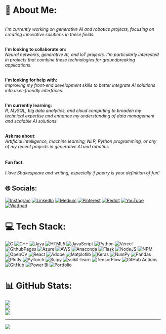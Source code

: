 # 💫 About Me:
<br>*I'm currently working on generative AI and robotics projects, focusing on creating innovative solutions in these fields.*<br><br>

**I'm looking to collaborate on:**<br>*Neural networks, generative AI, and IoT projects. I'm particularly interested in projects that combine these technologies for groundbreaking applications.*<br><br>

**I'm looking for help with:**<br>*Improving my front-end development skills to better integrate AI solutions into user-friendly interfaces.*<br><br>

**I'm currently learning:**<br>*R, MySQL, big data analytics, and cloud computing to broaden my technical expertise and enhance my understanding of data management and scalable AI solutions.*<br><br>

**Ask me about:**<br>*Artificial intelligence, machine learning, NLP, Python programming, or any of my recent projects in generative AI and robotics.*<br><br>
<br>
**Fun fact:**<br><br>
*I love Shakespeare and writing, especially if poetry is your definition of fun!*<br>


## 🌐 Socials:
[![Instagram](https://img.shields.io/badge/Instagram-%23E4405F.svg?logo=Instagram&logoColor=white)](https://instagram.com/shrinjita_paul)
[![LinkedIn](https://img.shields.io/badge/LinkedIn-%230077B5.svg?logo=linkedin&logoColor=white)](https://linkedin.com/in/shrinjita-paul-8a940a248/)
[![Medium](https://img.shields.io/badge/Medium-12100E?logo=medium&logoColor=white)](https://medium.com/@Shrinjitapaul)
[![Pinterest](https://img.shields.io/badge/Pinterest-%23E60023.svg?logo=Pinterest&logoColor=white)](https://pinterest.com/shrinjitap)
[![Reddit](https://img.shields.io/badge/Reddit-%23FF4500.svg?logo=Reddit&logoColor=white)](https://reddit.com/user/u/Sea_Organization_868)
[![YouTube](https://img.shields.io/badge/YouTube-%23FF0000.svg?logo=YouTube&logoColor=white)](https://youtube.com/@@shrinjitapaul7006)
[![Wattpad](https://img.shields.io/badge/Wattpad-%23F56D2B.svg?logo=wattpad&logoColor=white)](https://www.wattpad.com/user/YourDreamLoveLuna)

# 💻 Tech Stack:
![C](https://img.shields.io/badge/c-%2300599C.svg?style=for-the-badge&logo=c&logoColor=white)
![C++](https://img.shields.io/badge/c++-%2300599C.svg?style=for-the-badge&logo=c%2B%2B&logoColor=white)
![Java](https://img.shields.io/badge/java-%23ED8B00.svg?style=for-the-badge&logo=openjdk&logoColor=white)
![HTML5](https://img.shields.io/badge/html5-%23E34F26.svg?style=for-the-badge&logo=html5&logoColor=white)
![JavaScript](https://img.shields.io/badge/javascript-%23323330.svg?style=for-the-badge&logo=javascript&logoColor=%23F7DF1E)
![Python](https://img.shields.io/badge/python-3670A0?style=for-the-badge&logo=python&logoColor=ffdd54)
![Vercel](https://img.shields.io/badge/vercel-%23000000.svg?style=for-the-badge&logo=vercel&logoColor=white)
![GithubPages](https://img.shields.io/badge/github%20pages-121013?style=for-the-badge&logo=github&logoColor=white)
![Azure](https://img.shields.io/badge/azure-%230072C6.svg?style=for-the-badge&logo=microsoftazure&logoColor=white)
![AWS](https://img.shields.io/badge/AWS-%23FF9900.svg?style=for-the-badge&logo=amazon-aws&logoColor=white)
![Anaconda](https://img.shields.io/badge/Anaconda-%2344A833.svg?style=for-the-badge&logo=anaconda&logoColor=white)
![Flask](https://img.shields.io/badge/flask-%23000.svg?style=for-the-badge&logo=flask&logoColor=white)
![NodeJS](https://img.shields.io/badge/node.js-6DA55F?style=for-the-badge&logo=node.js&logoColor=white)
![NPM](https://img.shields.io/badge/NPM-%23CB3837.svg?style=for-the-badge&logo=npm&logoColor=white)
![OpenCV](https://img.shields.io/badge/opencv-%23white.svg?style=for-the-badge&logo=opencv&logoColor=white)
![React](https://img.shields.io/badge/react-%2320232a.svg?style=for-the-badge&logo=react&logoColor=%2361DAFB)
![Adobe](https://img.shields.io/badge/adobe-%23FF0000.svg?style=for-the-badge&logo=adobe&logoColor=white)
![Matplotlib](https://img.shields.io/badge/Matplotlib-%23ffffff.svg?style=for-the-badge&logo=Matplotlib&logoColor=black)
![Keras](https://img.shields.io/badge/Keras-%23D00000.svg?style=for-the-badge&logo=Keras&logoColor=white)
![NumPy](https://img.shields.io/badge/numpy-%23013243.svg?style=for-the-badge&logo=numpy&logoColor=white)
![Pandas](https://img.shields.io/badge/pandas-%23150458.svg?style=for-the-badge&logo=pandas&logoColor=white)
![Plotly](https://img.shields.io/badge/Plotly-%233F4F75.svg?style=for-the-badge&logo=plotly&logoColor=white)
![PyTorch](https://img.shields.io/badge/PyTorch-%23EE4C2C.svg?style=for-the-badge&logo=PyTorch&logoColor=white)
![Scipy](https://img.shields.io/badge/SciPy-%230C55A5.svg?style=for-the-badge&logo=scipy&logoColor=%white)
![scikit-learn](https://img.shields.io/badge/scikit--learn-%23F7931E.svg?style=for-the-badge&logo=scikit-learn&logoColor=white)
![TensorFlow](https://img.shields.io/badge/TensorFlow-%23FF6F00.svg?style=for-the-badge&logo=TensorFlow&logoColor=white)
![GitHub Actions](https://img.shields.io/badge/github%20actions-%232671E5.svg?style=for-the-badge&logo=githubactions&logoColor=white)
![GitHub](https://img.shields.io/badge/github-%23121011.svg?style=for-the-badge&logo=github&logoColor=white)
![Power Bi](https://img.shields.io/badge/power_bi-F2C811?style=for-the-badge&logo=powerbi&logoColor=black)
![Portfolio](https://img.shields.io/badge/Portfolio-%23000000.svg?style=for-the-badge&logo=firefox&logoColor=#FF7139)

# 📊 GitHub Stats:
![](https://github-readme-stats.vercel.app/api?username=Shrinjita&theme=dark&hide_border=false&include_all_commits=false&count_private=false)<br/>
![](https://github-readme-streak-stats.herokuapp.com/?user=Shrinjita&theme=dark&hide_border=false)<br/>
![](https://github-readme-stats.vercel.app/api/top-langs/?username=Shrinjita&theme=dark&hide_border=false&include_all_commits=false&count_private=false&layout=compact)

---
[![](https://visitcount.itsvg.in/api?id=Shrinjita&icon=0&color=0)](https://visitcount.itsvg.in)

